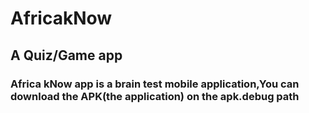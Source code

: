 # AfricakNow
## A Quiz/Game app
### Africa kNow app is a brain test mobile application,You can download the APK(the application) on the apk.debug path 
